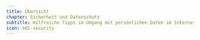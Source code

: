 ```yaml
---
title: Übersicht
chapter: Sicherheit und Datenschutz
subtitle: Hilfreiche Tipps im Umgang mit persönlichen Daten im Internet
icon: mdi-security
---
```




<Features />


